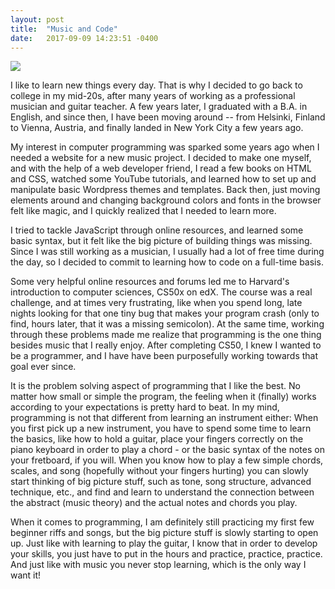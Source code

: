 ```yaml
---
layout: post
title:  "Music and Code"
date:   2017-09-09 14:23:51 -0400
---
```



![](http://codingsupply.com/wp-content/uploads/2016/07/programming-audio-1024x576.jpg)

I like to learn new things every day. That is why I decided to go back to college in my mid-20s, after many years of working as a professional musician and guitar teacher. A few years later, I graduated with a B.A. in English, and since then, I have been moving around -- from Helsinki, Finland to Vienna, Austria, and finally landed in New York City a few years ago. 

My interest in computer programming was sparked some years ago when I needed a website for a new music project. I decided to make one myself, and with the help of a web developer friend, I read a few books on HTML and CSS, watched some YouTube tutorials, and learned how to set up and manipulate basic Wordpress themes and templates. Back then, just moving elements around and changing background colors and fonts in the browser felt like magic, and I quickly realized that I needed to learn more.

I tried to tackle JavaScript through online resources, and learned some basic syntax, but it felt like the big picture of building things was missing. Since I was still working as a musician, I usually had a lot of free time during the day, so I decided to commit to learning how to code on a full-time basis. 

Some very helpful online resources and forums led me to Harvard's introduction to computer sciences, CS50x on edX. The course was a real challenge, and at times very frustrating, like when you spend long, late nights looking for that one tiny bug that makes your program crash (only to find, hours later, that it was a missing semicolon). At the same time, working through these problems made me realize that programming is the one thing besides music that I really enjoy. After completing CS50, I knew I wanted to be a programmer, and I have have been purposefully working towards that goal ever since.

It is the problem solving aspect of programming that I like the best. No matter how small or simple the program, the feeling when it (finally) works according to your expectations is pretty hard to beat. In my mind, programming is not that different from learning an instrument either: When you first pick up a new instrument, you have to spend some time to learn the basics, like how to hold a guitar, place your fingers correctly on the piano keyboard in order to play a chord - or the basic syntax of the notes on your fretboard, if you will. When you know how to play a few simple chords, scales, and song (hopefully without your fingers hurting) you can slowly start thinking of big picture stuff, such as tone, song structure, advanced technique, etc., and find and learn to understand the connection between the abstract (music theory) and the actual notes and chords you play. 

When it comes to programming, I am definitely still practicing my first few beginner riffs and songs, but the big picture stuff is slowly starting to open up. Just like with learning to play the guitar, I know that in order to develop your skills, you just have to put in the hours and practice, practice, practice. And just like with music you never stop learning, which is the only way I want it!


